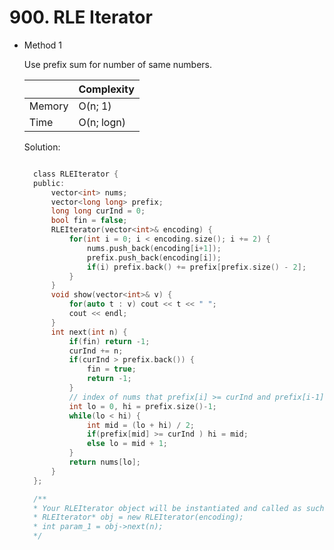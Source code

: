 # 900. RLE Iterator

- Method 1

  Use prefix sum for number of same numbers.

  |        | Complexity |
  | ------ | ---------- |
  | Memory | O(n; 1)    |
  | Time   | O(n; logn) |

  Solution:

  ```h

    class RLEIterator {
    public:
        vector<int> nums;
        vector<long long> prefix;
        long long curInd = 0;
        bool fin = false;
        RLEIterator(vector<int>& encoding) {
            for(int i = 0; i < encoding.size(); i += 2) {
                nums.push_back(encoding[i+1]);
                prefix.push_back(encoding[i]);
                if(i) prefix.back() += prefix[prefix.size() - 2];
            }
        }
        void show(vector<int>& v) {
            for(auto t : v) cout << t << " ";
            cout << endl;
        }
        int next(int n) {
            if(fin) return -1;
            curInd += n;
            if(curInd > prefix.back()) {
                fin = true;
                return -1;
            }
            // index of nums that prefix[i] >= curInd and prefix[i-1] < curInd
            int lo = 0, hi = prefix.size()-1;
            while(lo < hi) {
                int mid = (lo + hi) / 2;
                if(prefix[mid] >= curInd ) hi = mid;
                else lo = mid + 1;
            }
            return nums[lo];
        }
    };

    /**
    * Your RLEIterator object will be instantiated and called as such:
    * RLEIterator* obj = new RLEIterator(encoding);
    * int param_1 = obj->next(n);
    */

  ```

<!-- - Method 2

    This is another method.

    | |   Complexity  |
    | ----------- | ----------- |
    |  Memory     | O(n) |
    |      Time       |  O(n) |


    Solution:

    ``` h



    ```

- Additional Knowledge:

    Here are some additional knowledge.



<br> -->
